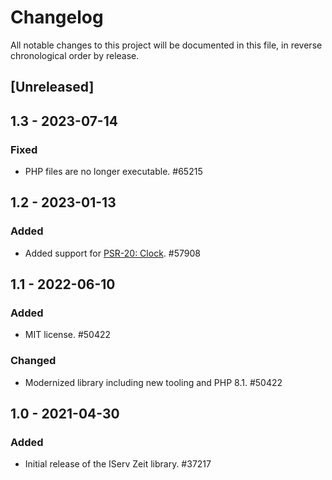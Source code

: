# Changelog

All notable changes to this project will be documented in this file, in reverse chronological order by release.

## [Unreleased]

## 1.3 - 2023-07-14

### Fixed

- PHP files are no longer executable. #65215

## 1.2 - 2023-01-13

### Added

- Added support for [PSR-20: Clock](https://www.php-fig.org/psr/psr-20/). #57908

## 1.1 - 2022-06-10

### Added

- MIT license. #50422

### Changed

- Modernized library including new tooling and PHP 8.1. #50422

## 1.0 - 2021-04-30

### Added

- Initial release of the IServ Zeit library. #37217

